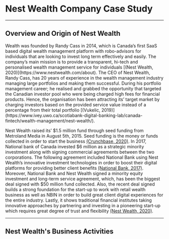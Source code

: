 # Nest Wealth Company Case Study
---

## Overview and Origin of Nest Wealth 

<div class=''text-justify''> Wealth was founded by Randy Cass in 2014, which is Canada’s first SaaS based digital wealth management platform with robo-advisors for individuals that are looking to invest long term effectively and easily. The company’s main mission is to provide a transparent, hi-tech and personalised wealth management service for individuals [(Nest Wealth, 2020)](https://www.nestwealth.com/about). The CEO of Nest Wealth, Randy Cass, has 20 years of experience in the wealth management industry managing large portfolios and making them successful. During his portfolio management career; he realised and grabbed the opportunity that targeted the Canadian investor pool who were being charged high fees for financial products. Hence, the organisation has been attracting its’ target market by charging investors based on the provided service value instead of a percentage from their total portfolio [(Vukelic, 2019)](https://www.ivey.uwo.ca/scotiabank-digital-banking-lab/canada-fintech/wealth-management/nest-wealth/).</div>

Nest Wealth raised its’ $1.5 million fund through seed funding from Metroland Media in August 5th, 2015. Seed funding is the money or funds collected in order to start the business [(Crunchbase, 2020)](https://www.crunchbase.com/organization/nest-wealth/company_financials). In 2017, National bank of Canada invested $6 million as a strategic minority investment along with signing commercial agreements between the two corporations. The following agreement included National Bank using Nest Wealth’s innovative investment technologies in order to boost their digital platforms for providing better client benefits [(National Bank, 2017)](https://www.nbc.ca/en/about-us/news/news-room/press-releases/2017/20170421-National-Bank-Minority-Investment-Nest-Wealth.html). Moreover, National Bank and Nest Wealth signed a minority equity investment and long-term service agreement, which, has been the biggest deal signed with $50 million fund collected. Also, the recent deal signed builds a strong foundation for the start-up to work with retail wealth business as well as NBIN in order to build great client digital experiences for the entire industry. Lastly, it shows traditional financial institutes taking innovative approaches by partnering and investing in a pioneering start-up which requires great degree of trust and flexibility [(Nest Wealth, 2020)](https://www2.nestwealth.com/today-is-a-big-day-in-the-history-of-nest-wealth/). 

---
## Nest Wealth's Business Activities



